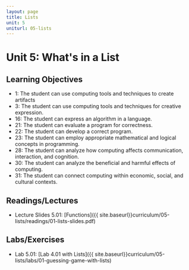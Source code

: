 ```yaml
---
layout: page
title: Lists
unit: 5
uniturl: 05-lists
---
```



Unit 5: What's in a List
========================


Learning Objectives
-------------------
 * 1: The student can use computing tools and techniques to create artifacts
 * 3: The student can use computing tools and techniques for creative expression.
 * 16: The student can express an algorithm in a language.
 * 21: The student can evaluate a program for correctness.
 * 22: The student can develop a correct program.
 * 23: The student can employ appropriate mathematical and logical concepts in programming.
 * 28: The student can analyze how computing affects communication, interaction, and cognition.
 * 30: The student can analyze the beneficial and harmful effects of computing.
 * 31: The student can connect computing within economic, social, and cultural contexts.


Readings/Lectures
-----------------
 * Lecture Slides 5.01: [Functions]({{ site.baseurl}}curriculum/05-lists/readings/01-lists-slides.pdf)


Labs/Exercises
--------------
 * Lab 5.01: [Lab 4.01 with Lists]({{ site.baseurl}}curriculum/05-lists/labs/01-guessing-game-with-lists)


